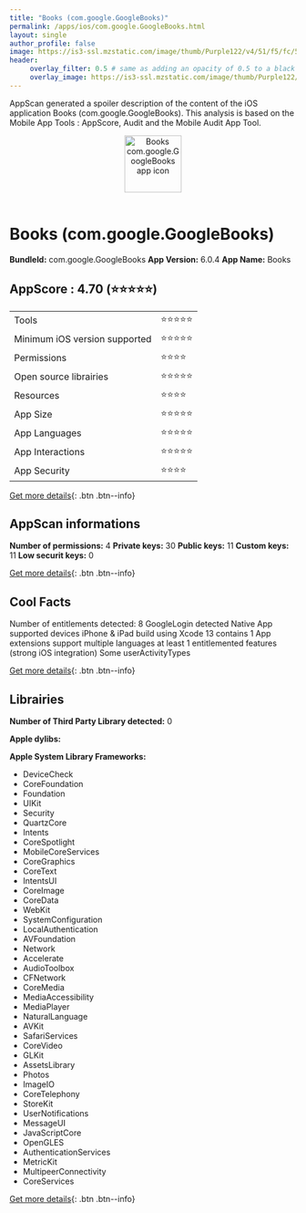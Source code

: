 ```yaml
---
title: "Books (com.google.GoogleBooks)"
permalink: /apps/ios/com.google.GoogleBooks.html
layout: single
author_profile: false
image: https://is3-ssl.mzstatic.com/image/thumb/Purple122/v4/51/f5/fc/51f5fc09-915e-c28a-4e1c-33d06a3d0487/logo_play_books_color-0-1x_U007emarketing-0-0-0-6-0-0-0-0-85-220.png/512x512bb.jpg
header: 
     overlay_filter: 0.5 # same as adding an opacity of 0.5 to a black background
     overlay_image: https://is3-ssl.mzstatic.com/image/thumb/Purple122/v4/51/f5/fc/51f5fc09-915e-c28a-4e1c-33d06a3d0487/logo_play_books_color-0-1x_U007emarketing-0-0-0-6-0-0-0-0-85-220.png/512x512bb.jpg
---
```

AppScan generated a spoiler description of the content of the iOS application Books (com.google.GoogleBooks). This analysis is based on the Mobile App Tools : AppScore, Audit and the Mobile Audit App Tool.

  
  
<div style="text-align: center;"><img src="https://is3-ssl.mzstatic.com/image/thumb/Purple122/v4/51/f5/fc/51f5fc09-915e-c28a-4e1c-33d06a3d0487/logo_play_books_color-0-1x_U007emarketing-0-0-0-6-0-0-0-0-85-220.png/512x512bb.jpg" width="100" height="100" alt="Books com.google.GoogleBooks app icon"></div></br>
  
# Books (com.google.GoogleBooks)

**BundleId:** com.google.GoogleBooks
**App Version:** 6.0.4
**App Name:** Books


## AppScore : 4.70 (⭐️⭐️⭐️⭐️⭐️) 

<table>
<tr><td> Tools </td><td> ⭐️⭐️⭐️⭐️⭐️ </td></tr>
<tr><td> Minimum iOS version supported </td><td> ⭐️⭐️⭐️⭐️⭐️ </td></tr>
<tr><td> Permissions </td><td> ⭐️⭐️⭐️⭐️ </td></tr>
<tr><td> Open source librairies </td><td> ⭐️⭐️⭐️⭐️⭐️ </td></tr>
<tr><td> Resources </td><td> ⭐️⭐️⭐️⭐️ </td></tr>
<tr><td> App Size </td><td> ⭐️⭐️⭐️⭐️⭐️ </td></tr>
<tr><td> App Languages </td><td> ⭐️⭐️⭐️⭐️⭐️ </td></tr>
<tr><td> App Interactions </td><td> ⭐️⭐️⭐️⭐️⭐️ </td></tr>
<tr><td> App Security </td><td> ⭐️⭐️⭐️⭐️ </td></tr>
</table>

[Get more details](/pricing.html){: .btn .btn--info}  
  
## AppScan informations 

**Number of permissions:** 4
**Private keys:** 30
**Public keys:** 11
**Custom keys:** 11
**Low securit keys:** 0
  
[Get more details](/pricing.html){: .btn .btn--info}

## Cool Facts

Number of entitlements detected: 8
GoogleLogin detected
Native App
supported devices iPhone & iPad
build using Xcode 13
contains 1 App extensions
support multiple languages
at least 1 entitlemented features (strong iOS integration)
Some userActivityTypes
  
[Get more details](/pricing.html){: .btn .btn--info}

## Librairies 
**Number of Third Party Library detected:** 0

**Apple dylibs:**


**Apple System Library Frameworks:**
- DeviceCheck
- CoreFoundation
- Foundation
- UIKit
- Security
- QuartzCore
- Intents
- CoreSpotlight
- MobileCoreServices
- CoreGraphics
- CoreText
- IntentsUI
- CoreImage
- CoreData
- WebKit
- SystemConfiguration
- LocalAuthentication
- AVFoundation
- Network
- Accelerate
- AudioToolbox
- CFNetwork
- CoreMedia
- MediaAccessibility
- MediaPlayer
- NaturalLanguage
- AVKit
- SafariServices
- CoreVideo
- GLKit
- AssetsLibrary
- Photos
- ImageIO
- CoreTelephony
- StoreKit
- UserNotifications
- MessageUI
- JavaScriptCore
- OpenGLES
- AuthenticationServices
- MetricKit
- MultipeerConnectivity
- CoreServices


  
[Get more details](/pricing.html){: .btn .btn--info}

